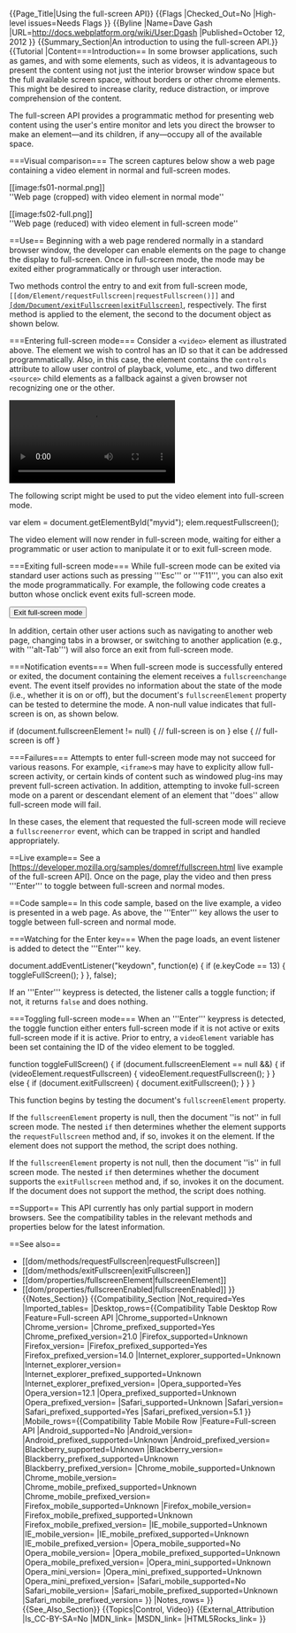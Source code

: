 {{Page_Title|Using the full-screen API}}
{{Flags
|Checked_Out=No
|High-level issues=Needs Flags
}}
{{Byline
|Name=Dave Gash
|URL=http://docs.webplatform.org/wiki/User:Dgash
|Published=October 12, 2012
}}
{{Summary_Section|An introduction to using the full-screen API.}}
{{Tutorial
|Content===Introduction==
In some browser applications, such as games, and with some elements, such as videos, it is advantageous to present
the content using not just the interior browser window space but the full available screen space, 
without borders or other chrome elements. This might be desired to increase clarity, reduce distraction, 
or improve comprehension of the content.

The full-screen API provides a programmatic method for presenting web content using the user's entire monitor and
lets you direct the browser to make an element&mdash;and its children, if any&mdash;occupy all of the available space.

===Visual comparison===
The screen captures below show a web page containing a video element in normal and full-screen modes.

[[image:fs01-normal.png]]<br/>
''Web page (cropped) with video element in normal mode''

[[image:fs02-full.png]]<br/>
''Web page (reduced) with video element in full-screen mode''

==Use==
Beginning with a web page rendered normally in a standard browser window, the developer can enable elements on the page to
change the display to full-screen. Once in full-screen mode, the mode may be exited either programmatically or
through user interaction.

Two methods control the entry to and exit from full-screen mode, <code>[[dom/Element/requestFullscreen|requestFullscreen()]]</code> and
<code>[[dom/Document/exitFullscreen|exitFullscreen]]()</code>, respectively. The first method is applied to the element, the second to the document object as shown below.

===Entering full-screen mode===
Consider a <code>&lt;video&gt;</code> element as illustrated above. The element we wish to control has an ID
so that it can be addressed programmatically. Also, in this case, the element contains the <code>controls</code>
attribute to allow user control of playback, volume, etc., and two different 
<code>&lt;source&gt;</code> child elements as a fallback against a given browser not recognizing one or the other.

<syntaxhighlight lang="html5">
<video controls id="myvid">
  <source src="myvideo.webm"></source>
  <source src="myvideo.mp4"></source>
</video>
</syntaxhighlight>

The following script might be used to put the video element into full-screen mode.

<syntaxhighlight lang="javascript">
var elem = document.getElementById("myvid");
elem.requestFullscreen();
</syntaxhighlight>

The video element will now render in full-screen mode, waiting for either a programmatic or user action
to manipulate it or to exit full-screen mode.

===Exiting full-screen mode===
While full-screen mode can be exited via standard user actions such as pressing '''Esc''' or '''F11''',
you can also exit the mode programmatically. For example, the following code creates a button whose onclick
event exits full-screen mode.

<syntaxhighlight lang="html5">
<input type="button" value="Exit full-screen mode" 
  onclick="document.exitFullscreen()"/>
</syntaxhighlight>

In addition, certain other user actions such as navigating to another web page, changing tabs in a browser,
or switching to another application (e.g., with '''alt-Tab''') will also force an exit from full-screen mode.

===Notification events===
When full-screen mode is successfully entered or exited, the document containing the element receives a
<code>fullscreenchange</code> event. The event itself provides no information about the state of the
mode (i.e., whether it is on or off), but the document's <code>fullscreenElement</code> property can be tested
to determine the mode. A non-null value indicates that full-screen is on, as shown below.


<syntaxhighlight lang="javascript">
if (document.fullscreenElement != null) {
  // full-screen is on
}
else {
  // full-screen is off
}
</syntaxhighlight>

===Failures===
Attempts to enter full-screen mode may not succeed for various reasons. For example, <code>&lt;iframe&gt;</code>s
may have to explicity allow full-screen activity, or certain kinds of content such as windowed plug-ins may 
prevent full-screen activation. In addition, attempting to invoke full-screen mode on a parent or descendant
element of an element that ''does'' allow full-screen mode will fail.

In these cases, the element that requested the full-screen mode will recieve a <code>fullscreenerror</code> event, 
which can be trapped in script and handled appropriately.

==Live example==
See a [https://developer.mozilla.org/samples/domref/fullscreen.html live example of the full-screen API]. 
Once on the page, play the video and then press '''Enter''' to toggle between full-screen and normal modes.

==Code sample==
In this code sample, based on the live example, a video is presented in a web page. 
As above, the '''Enter''' key allows the user to toggle between full-screen and normal mode.

===Watching for the Enter key===
When the page loads, an event listener is added to detect the '''Enter''' key. 

<syntaxhighlight lang="javascript">
document.addEventListener("keydown", function(e) {
  if (e.keyCode == 13) {
    toggleFullScreen();
  }
}, false);

</syntaxhighlight>

If an '''Enter''' keypress is 
detected, the listener calls a toggle function; if not, it returns <code>false</code> and does nothing.

===Toggling full-screen mode===
When an '''Enter''' keypress is detected, the toggle function either enters full-screen mode if it is
not active or exits full-screen mode if it is active. Prior to entry, a <code>videoElement</code> variable has been
set containing the ID of the video element to be toggled.

<syntaxhighlight lang="javascript">
function toggleFullScreen() {
  if (document.fullscreenElement == null &&) {
    if (videoElement.requestFullscreen) {
      videoElement.requestFullscreen();
    }
  } else {
    if (document.exitFullscreen) {
      document.exitFullscreen();
    }
  }
}
</syntaxhighlight>

This function begins by testing the document's <code>fullscreenElement</code> property.

If the <code>fullscreenElement</code> property is null,
then the document ''is not'' in full screen mode. The nested <code>if</code> then determines whether
the element supports the <code>requestFullscreen</code> method and, if so, 
invokes it on the element. If the element does not support the method, the script does nothing.

If the <code>fullscreenElement</code> property is not null,
then the document ''is'' in full screen mode. The nested <code>if</code> then determines whether
the document supports the <code>exitFullscreen</code> method and, if so, 
invokes it on the document. If the document does not support the method, the script does nothing.

==Support==
This API currently has only partial support in modern browsers. 
See the compatibility tables in the relevant methods and properties below for the latest information.

==See also==
* [[dom/methods/requestFullscreen|requestFullscreen]]
* [[dom/methods/exitFullscreen|exitFullscreen]]
* [[dom/properties/fullscreenElement|fullscreenElement]]
* [[dom/properties/fullscreenEnabled|fullscreenEnabled]]
}}
{{Notes_Section}}
{{Compatibility_Section
|Not_required=Yes
|Imported_tables=
|Desktop_rows={{Compatibility Table Desktop Row
|Feature=Full-screen API
|Chrome_supported=Unknown
|Chrome_version=
|Chrome_prefixed_supported=Yes
|Chrome_prefixed_version=21.0
|Firefox_supported=Unknown
|Firefox_version=
|Firefox_prefixed_supported=Yes
|Firefox_prefixed_version=14.0
|Internet_explorer_supported=Unknown
|Internet_explorer_version=
|Internet_explorer_prefixed_supported=Unknown
|Internet_explorer_prefixed_version=
|Opera_supported=Yes
|Opera_version=12.1
|Opera_prefixed_supported=Unknown
|Opera_prefixed_version=
|Safari_supported=Unknown
|Safari_version=
|Safari_prefixed_supported=Yes
|Safari_prefixed_version=5.1
}}
|Mobile_rows={{Compatibility Table Mobile Row
|Feature=Full-screen API
|Android_supported=No
|Android_version=
|Android_prefixed_supported=Unknown
|Android_prefixed_version=
|Blackberry_supported=Unknown
|Blackberry_version=
|Blackberry_prefixed_supported=Unknown
|Blackberry_prefixed_version=
|Chrome_mobile_supported=Unknown
|Chrome_mobile_version=
|Chrome_mobile_prefixed_supported=Unknown
|Chrome_mobile_prefixed_version=
|Firefox_mobile_supported=Unknown
|Firefox_mobile_version=
|Firefox_mobile_prefixed_supported=Unknown
|Firefox_mobile_prefixed_version=
|IE_mobile_supported=Unknown
|IE_mobile_version=
|IE_mobile_prefixed_supported=Unknown
|IE_mobile_prefixed_version=
|Opera_mobile_supported=No
|Opera_mobile_version=
|Opera_mobile_prefixed_supported=Unknown
|Opera_mobile_prefixed_version=
|Opera_mini_supported=Unknown
|Opera_mini_version=
|Opera_mini_prefixed_supported=Unknown
|Opera_mini_prefixed_version=
|Safari_mobile_supported=No
|Safari_mobile_version=
|Safari_mobile_prefixed_supported=Unknown
|Safari_mobile_prefixed_version=
}}
|Notes_rows=
}}
{{See_Also_Section}}
{{Topics|Control, Video}}
{{External_Attribution
|Is_CC-BY-SA=No
|MDN_link=
|MSDN_link=
|HTML5Rocks_link=
}}